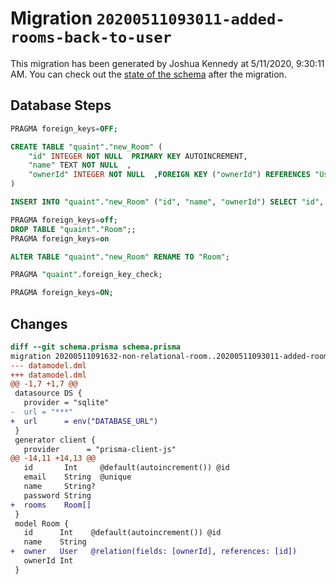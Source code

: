 # Migration `20200511093011-added-rooms-back-to-user`

This migration has been generated by Joshua Kennedy at 5/11/2020, 9:30:11 AM.
You can check out the [state of the schema](./schema.prisma) after the migration.

## Database Steps

```sql
PRAGMA foreign_keys=OFF;

CREATE TABLE "quaint"."new_Room" (
    "id" INTEGER NOT NULL  PRIMARY KEY AUTOINCREMENT,
    "name" TEXT NOT NULL  ,
    "ownerId" INTEGER NOT NULL  ,FOREIGN KEY ("ownerId") REFERENCES "User"("id") ON DELETE CASCADE ON UPDATE CASCADE
) 

INSERT INTO "quaint"."new_Room" ("id", "name", "ownerId") SELECT "id", "name", "ownerId" FROM "quaint"."Room"

PRAGMA foreign_keys=off;
DROP TABLE "quaint"."Room";;
PRAGMA foreign_keys=on

ALTER TABLE "quaint"."new_Room" RENAME TO "Room";

PRAGMA "quaint".foreign_key_check;

PRAGMA foreign_keys=ON;
```

## Changes

```diff
diff --git schema.prisma schema.prisma
migration 20200511091632-non-relational-room..20200511093011-added-rooms-back-to-user
--- datamodel.dml
+++ datamodel.dml
@@ -1,7 +1,7 @@
 datasource DS {
   provider = "sqlite"
-  url = "***"
+  url      = env("DATABASE_URL")
 }
 generator client {
   provider      = "prisma-client-js"
@@ -14,11 +14,13 @@
   id       Int     @default(autoincrement()) @id
   email    String  @unique
   name     String?
   password String
+  rooms    Room[]
 }
 model Room {
   id      Int    @default(autoincrement()) @id
   name    String
+  owner   User   @relation(fields: [ownerId], references: [id])
   ownerId Int
 }
```


